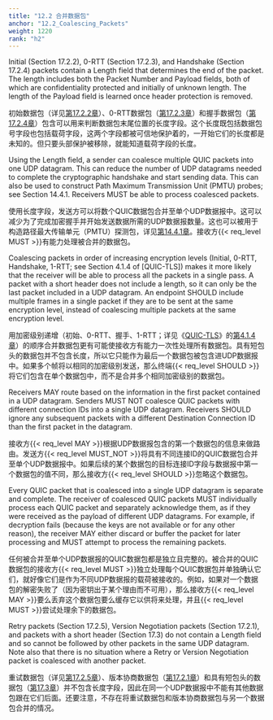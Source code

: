 ```yaml
---
title: "12.2 合并数据包"
anchor: "12.2_Coalescing_Packets"
weight: 1220
rank: "h2"
---
```


Initial (Section 17.2.2), 0-RTT (Section 17.2.3), and Handshake (Section 17.2.4) packets contain a Length field that determines the end of the packet. The length includes both the Packet Number and Payload fields, both of which are confidentiality protected and initially of unknown length. The length of the Payload field is learned once header protection is removed.

初始数据包（详见[第17.2.2章]()）、0-RTT数据包（[第17.2.3章]()）和握手数据包（[第17.2.4章]()）包含可以用来判断数据包末尾位置的长度字段。这个长度既包括数据包号字段也包括载荷字段，这两个字段都被可信地保护着的，一开始它们的长度都是未知的。但只要头部保护被移除，就能知道载荷字段的长度。

Using the Length field, a sender can coalesce multiple QUIC packets into one UDP datagram. This can reduce the number of UDP datagrams needed to complete the cryptographic handshake and start sending data. This can also be used to construct Path Maximum Transmission Unit (PMTU) probes; see Section 14.4.1. Receivers MUST be able to process coalesced packets.

使用长度字段，发送方可以将数个QUIC数据包合并至单个UDP数据报中。这可以减少为了完成加密握手并开始发送数据所需的UDP数据报数量。这也可以被用于构造路径最大传输单元（PMTU）探测包，详见[第14.4.1章]()。接收方{{< req_level MUST >}}有能力处理被合并的数据包。

Coalescing packets in order of increasing encryption levels (Initial, 0-RTT, Handshake, 1-RTT; see Section 4.1.4 of [QUIC-TLS]) makes it more likely that the receiver will be able to process all the packets in a single pass. A packet with a short header does not include a length, so it can only be the last packet included in a UDP datagram. An endpoint SHOULD include multiple frames in a single packet if they are to be sent at the same encryption level, instead of coalescing multiple packets at the same encryption level.

用加密级别递增（初始、0-RTT、握手、1-RTT；详见《[QUIC-TLS]()》的[第4.1.4章]()）的顺序合并数据包更有可能使接收方有能力一次性处理所有数据包。具有短包头的数据包并不包含长度，所以它只能作为最后一个数据包被包含进UDP数据报中。如果多个帧将以相同的加密级别发送，那么终端{{< req_level SHOULD >}}将它们包含在单个数据包中，而不是合并多个相同加密级别的数据包。

Receivers MAY route based on the information in the first packet contained in a UDP datagram. Senders MUST NOT coalesce QUIC packets with different connection IDs into a single UDP datagram. Receivers SHOULD ignore any subsequent packets with a different Destination Connection ID than the first packet in the datagram.

接收方{{< req_level MAY >}}根据UDP数据报包含的第一个数据包的信息来做路由。发送方{{< req_level MUST_NOT >}}将具有不同连接ID的QUIC数据包合并至单个UDP数据报中。如果后续的某个数据包的目标连接ID字段与数据报中第一个数据包的值不同，那么接收方{{< req_level SHOULD >}}忽略这个数据包。

Every QUIC packet that is coalesced into a single UDP datagram is separate and complete. The receiver of coalesced QUIC packets MUST individually process each QUIC packet and separately acknowledge them, as if they were received as the payload of different UDP datagrams. For example, if decryption fails (because the keys are not available or for any other reason), the receiver MAY either discard or buffer the packet for later processing and MUST attempt to process the remaining packets.

任何被合并至单个UDP数据报的QUIC数据包都是独立且完整的。被合并的QUIC数据包的接收方{{< req_level MUST >}}独立处理每个QUIC数据包并单独确认它们，就好像它们是作为不同UDP数据报的载荷被接收的。例如，如果对一个数据包的解密失败了（因为密钥出于某个理由而不可用），那么接收方{{< req_level MAY >}}要么丢弃这个数据包要么缓存它以供将来处理，并且{{< req_level MUST >}}尝试处理余下的数据包。

Retry packets (Section 17.2.5), Version Negotiation packets (Section 17.2.1), and packets with a short header (Section 17.3) do not contain a Length field and so cannot be followed by other packets in the same UDP datagram. Note also that there is no situation where a Retry or Version Negotiation packet is coalesced with another packet.

重试数据包（详见[第17.2.5章]()）、版本协商数据包（[第17.2.1章]()）和具有短包头的数据包（[第17.3章]()）并不包含长度字段，因此在同一个UDP数据报中不能有其他数据包跟在它们后面。还要注意，不存在将重试数据包和版本协商数据包与另一个数据包合并的情况。
